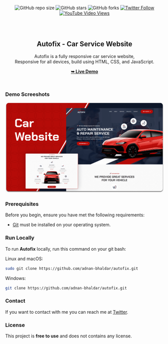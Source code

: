 <div align="center">
  
  ![GitHub repo size](https://img.shields.io/github/repo-size/adnan-bhaldar/organic)
  ![GitHub stars](https://img.shields.io/github/stars/adnan-bhaldar/organic?style=social)
  ![GitHub forks](https://img.shields.io/github/forks/adnan-bhaldar/organic?style=social)
[![Twitter Follow](https://img.shields.io/twitter/follow/Adnan__Bhaldar_?style=social)](https://twitter.com/intent/follow?screen_name=Adnan__Bhaldar)
  [![YouTube Video Views](https://img.shields.io/youtube/views/DcTLSTbDXww?style=social)](https://youtu.be/DcTLSTbDXww)

  <br />
  <br />

  <h2 align="center">Autofix - Car Service Website</h2>

  Autofix is a fully responsive car service website, <br />Responsive for all devices, build using HTML, CSS, and JavaScript.

  <a href="https://codewithsadee.github.io/autofix/"><strong>➥ Live Demo</strong></a>

</div>

<br />

### Demo Screeshots

![Autofix Desktop Demo](./readme-images/desktop.png "Desktop Demo")

### Prerequisites

Before you begin, ensure you have met the following requirements:

* [Git](https://git-scm.com/downloads "Download Git") must be installed on your operating system.

### Run Locally

To run **Autofix** locally, run this command on your git bash:

Linux and macOS:

```bash
sudo git clone https://github.com/adnan-bhaldar/autofix.git
```

Windows:

```bash
git clone https://github.com/adnan-bhaldar/autofix.git
```

### Contact

If you want to contact with me you can reach me at [Twitter](https://www.twitter.com/Adnan__Bhaldar).

### License

This project is **free to use** and does not contains any license.
